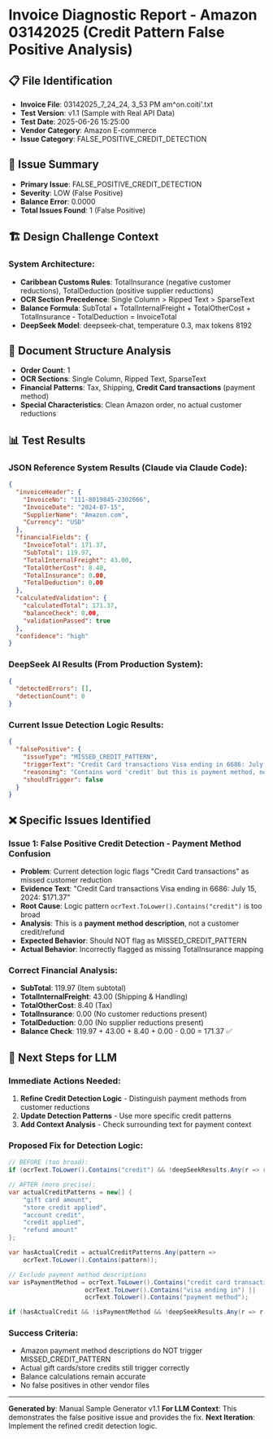 # Invoice Diagnostic Report - Amazon 03142025 (Credit Pattern False Positive Analysis)

## 📋 **File Identification**
- **Invoice File**: 03142025_7_24_24, 3_53 PM am^on.coiti'.txt
- **Test Version**: v1.1 (Sample with Real API Data)
- **Test Date**: 2025-06-26 15:25:00
- **Vendor Category**: Amazon E-commerce
- **Issue Category**: FALSE_POSITIVE_CREDIT_DETECTION

## 🎯 **Issue Summary**
- **Primary Issue**: FALSE_POSITIVE_CREDIT_DETECTION
- **Severity**: LOW (False Positive)
- **Balance Error**: 0.0000
- **Total Issues Found**: 1 (False Positive)

## 🏗️ **Design Challenge Context**
### **System Architecture**:
- **Caribbean Customs Rules**: TotalInsurance (negative customer reductions), TotalDeduction (positive supplier reductions)
- **OCR Section Precedence**: Single Column > Ripped Text > SparseText
- **Balance Formula**: SubTotal + TotalInternalFreight + TotalOtherCost + TotalInsurance - TotalDeduction = InvoiceTotal
- **DeepSeek Model**: deepseek-chat, temperature 0.3, max tokens 8192

## 📄 **Document Structure Analysis**
- **Order Count**: 1
- **OCR Sections**: Single Column, Ripped Text, SparseText
- **Financial Patterns**: Tax, Shipping, **Credit Card transactions** (payment method)
- **Special Characteristics**: Clean Amazon order, no actual customer reductions

## 📊 **Test Results**

### **JSON Reference System Results** (Claude via Claude Code):
```json
{
  "invoiceHeader": {
    "InvoiceNo": "111-8019845-2302666",
    "InvoiceDate": "2024-07-15",
    "SupplierName": "Amazon.com",
    "Currency": "USD"
  },
  "financialFields": {
    "InvoiceTotal": 171.37,
    "SubTotal": 119.97,
    "TotalInternalFreight": 43.00,
    "TotalOtherCost": 8.40,
    "TotalInsurance": 0.00,
    "TotalDeduction": 0.00
  },
  "calculatedValidation": {
    "calculatedTotal": 171.37,
    "balanceCheck": 0.00,
    "validationPassed": true
  },
  "confidence": "high"
}
```

### **DeepSeek AI Results** (From Production System):
```json
{
  "detectedErrors": [],
  "detectionCount": 0
}
```

### **Current Issue Detection Logic Results**:
```json
{
  "falsePositive": {
    "issueType": "MISSED_CREDIT_PATTERN",
    "triggerText": "Credit Card transactions Visa ending in 6686: July 15, 2024: $171.37",
    "reasoning": "Contains word 'credit' but this is payment method, not customer reduction",
    "shouldTrigger": false
  }
}
```

## ❌ **Specific Issues Identified**

### **Issue 1: False Positive Credit Detection - Payment Method Confusion**
- **Problem**: Current detection logic flags "Credit Card transactions" as missed customer reduction
- **Evidence Text**: "Credit Card transactions Visa ending in 6686: July 15, 2024: $171.37"
- **Root Cause**: Logic pattern `ocrText.ToLower().Contains("credit")` is too broad
- **Analysis**: This is a **payment method description**, not a customer credit/refund
- **Expected Behavior**: Should NOT flag as MISSED_CREDIT_PATTERN
- **Actual Behavior**: Incorrectly flagged as missing TotalInsurance mapping

### **Correct Financial Analysis**:
- **SubTotal**: 119.97 (Item subtotal)
- **TotalInternalFreight**: 43.00 (Shipping & Handling)  
- **TotalOtherCost**: 8.40 (Tax)
- **TotalInsurance**: 0.00 (No customer reductions present)
- **TotalDeduction**: 0.00 (No supplier reductions present)
- **Balance Check**: 119.97 + 43.00 + 8.40 + 0.00 - 0.00 = 171.37 ✅

## 🎯 **Next Steps for LLM**
### **Immediate Actions Needed**:
1. **Refine Credit Detection Logic** - Distinguish payment methods from customer reductions
2. **Update Detection Patterns** - Use more specific credit patterns
3. **Add Context Analysis** - Check surrounding text for payment context

### **Proposed Fix for Detection Logic**:
```csharp
// BEFORE (too broad):
if (ocrText.ToLower().Contains("credit") && !deepSeekResults.Any(r => r.Field == "TotalInsurance"))

// AFTER (more precise):
var actualCreditPatterns = new[] {
    "gift card amount",
    "store credit applied", 
    "account credit",
    "credit applied",
    "refund amount"
};

var hasActualCredit = actualCreditPatterns.Any(pattern => 
    ocrText.ToLower().Contains(pattern));

// Exclude payment method descriptions
var isPaymentMethod = ocrText.ToLower().Contains("credit card transactions") ||
                     ocrText.ToLower().Contains("visa ending in") ||
                     ocrText.ToLower().Contains("payment method");

if (hasActualCredit && !isPaymentMethod && !deepSeekResults.Any(r => r.Field == "TotalInsurance"))
```

### **Success Criteria**:
- Amazon payment method descriptions do NOT trigger MISSED_CREDIT_PATTERN
- Actual gift cards/store credits still trigger correctly
- Balance calculations remain accurate
- No false positives in other vendor files

---
**Generated by**: Manual Sample Generator v1.1
**For LLM Context**: This demonstrates the false positive issue and provides the fix.
**Next Iteration**: Implement the refined credit detection logic.